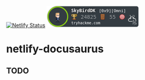 [![Netlify Status](https://api.netlify.com/api/v1/badges/5c1eda49-e7aa-410b-b579-f2fd15e8c839/deploy-status)](https://app.netlify.com/sites/singular-sawine-c978ef/deploys)
![tryhackme stats](https://raw.githubusercontent.com/RelativeSure/RelativeSure/master/assets/thm_propic.png)

# netlify-docusaurus

## TODO
